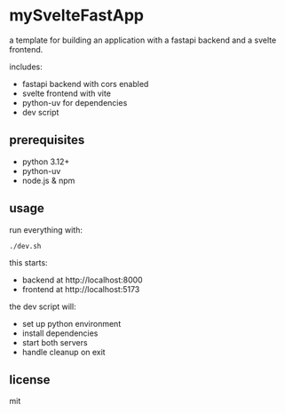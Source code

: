# mySvelteFastApp

a template for building an application with a fastapi backend and a svelte frontend.

includes:
- fastapi backend with cors enabled
- svelte frontend with vite
- python-uv for dependencies
- dev script

## prerequisites

- python 3.12+
- python-uv
- node.js & npm

## usage

run everything with:

    ./dev.sh

this starts:
- backend at http://localhost:8000
- frontend at http://localhost:5173

the dev script will:
- set up python environment
- install dependencies
- start both servers
- handle cleanup on exit

## license

mit